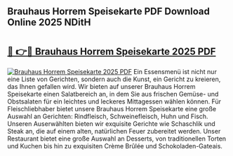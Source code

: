 ## Brauhaus Horrem Speisekarte PDF Download Online 2025 NDitH

# <h2><a href="http://gc5oaw.nevu.top/?p=Brauhaus+Horrem+Speisekarte">🔗 👉🔴 Brauhaus Horrem Speisekarte 2025 PDF</a></h2>

[![Brauhaus Horrem Speisekarte 2025 PDF](https://i.imgur.com/dBaPXMq.png)](http://gc5oaw.nevu.top/?p=Brauhaus+Horrem+Speisekarte)
Ein Essensmenü ist nicht nur eine Liste von Gerichten, sondern auch die Kunst, ein Gericht zu kreieren, das Ihnen gefallen wird. Wir bieten auf unserer Brauhaus Horrem Speisekarte einen Salatbereich an, in dem Sie aus frischen Gemüse- und Obstsalaten für ein leichtes und leckeres Mittagessen wählen können. Für Fleischliebhaber bietet unsere Brauhaus Horrem Speisekarte eine große Auswahl an Gerichten: Rindfleisch, Schweinefleisch, Huhn und Fisch. Unseren Auserwählten bieten wir exquisite Gerichte wie Schaschlik und Steak an, die auf einem alten, natürlichen Feuer zubereitet werden. Unser Restaurant bietet eine große Auswahl an Desserts, von traditionellen Torten und Kuchen bis hin zu exquisiten Crème Brûlée und Schokoladen-Gateais.
